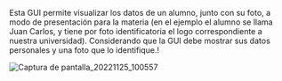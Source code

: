 Esta GUI permite visualizar los datos de un alumno, junto con su foto, a modo de presentación para la materia (en el
ejemplo el alumno se llama Juan Carlos, y tiene por foto identificatoria el logo correspondiente a nuestra
universidad). Considerando que la GUI debe mostrar sus datos personales y una foto que lo identifique.!

![Captura de pantalla_20221125_100557](https://user-images.githubusercontent.com/111883752/203992065-c0e77e6d-caf4-499c-a282-bdb13682f473.png)


